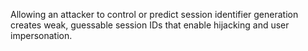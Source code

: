 Allowing an attacker to control or predict session identifier generation creates weak, guessable session IDs that enable hijacking and user impersonation.
